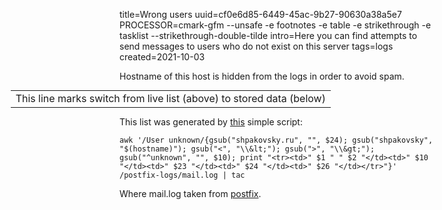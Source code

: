 title=Wrong users
uuid=cf0e6d85-6449-45ac-9b27-90630a38a5e7
PROCESSOR=cmark-gfm --unsafe -e footnotes -e table -e strikethrough -e tasklist --strikethrough-double-tilde
intro=Here you can find attempts to send messages to users who do not exist on this server
tags=logs
created=2021-10-03

Hostname of this host is hidden from the logs in order to avoid spam.

<p id="stat"></p>

<div>
<style>
td,th {white-space: pre;}
/*
table { background-color: white; }
@media (prefers-color-scheme: dark) {
    table { background-color: black; }
}
*/
</style>
</div>

<div>
<!-- how to negate parent's margin:auto: https://stackoverflow.com/a/69381861 -->
<div style="width: 100vw;margin-left: calc( (-100vw + 80ex ) /2);">
<table style="margin: auto">
	<!--# include virtual="/logshow/wrong-users.sh" -->
<tr><td colspan=5 style="text-align:left">This line marks switch from live list (above) to stored data (below)</td></tr>
	<!--# include file="wrong-users.htm" -->
</table>
</div>
</div>

This list was generated by [this][sc] simple script:

	awk '/User unknown/{gsub("shpakovsky.ru", "", $24); gsub("shpakovsky", "$(hostname)"); gsub("<", "\\&lt;"); gsub(">", "\\&gt;"); gsub("^unknown", "", $10); print "<tr><td>" $1 " " $2 "</td><td>" $10 "</td><td>" $23 "</td><td>" $24 "</td><td>" $26 "</td></tr>"}' /postfix-logs/mail.log | tac

Where mail.log taken from [postfix][pf].

[sc]: https://github.com/Lex-2008/containers/blob/master/logshow.cont/data/html/wrong-users.sh
[pf]: https://github.com/Lex-2008/containers/blob/master/postfix.cont/data/conf/main.cf#:~:text=maillog_file%20%3D%20/data/logs/-,mail.log,-maillog_file_prefixes%3D/data/logs

<script>
document.body.onload=function(){
	t=window.performance.timing;
	tt=document.getElementsByTagName('table')[0];
	document.getElementById('stat').innerHTML='Total <b>'+
		((tt.childNodes.length==2?tt.lastChild:tt).childNodes.length-1)+
		'</b> entries listed. Page received in <b>'+
		(t.responseEnd-t.requestStart)+  '</b>ms, plus <b>'+
		(t.domComplete-t.navigationStart-(t.responseEnd-t.requestStart))+
		'</b>ms overhead (reported by your browser).';
}
</script>
